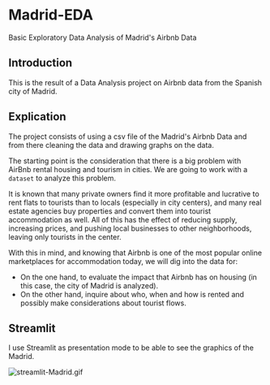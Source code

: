 # Madrid-EDA
Basic Exploratory Data Analysis of Madrid's Airbnb Data

## Introduction
This is the result of a Data Analysis project on Airbnb data from the Spanish city of Madrid.

## Explication
The project consists of using a csv file of the Madrid's Airbnb Data and from there cleaning the data and drawing graphs on the data.

The starting point is the consideration that there is a big problem with AirBnb rental housing and tourism in cities. We are going to work with a `dataset` to analyze this problem.

It is known that many private owners find it more profitable and lucrative to rent flats to tourists than to locals (especially in city centers), and many real estate agencies buy properties and convert them into tourist accommodation as well. All of this has the effect of reducing supply, increasing prices, and pushing local businesses to other neighborhoods, leaving only tourists in the center.

With this in mind, and knowing that Airbnb is one of the most popular online marketplaces for accommodation today, we will dig into the data for:

- On the one hand, to evaluate the impact that Airbnb has on housing (in this case, the city of Madrid is analyzed).
- On the other hand, inquire about who, when and how is rented and possibly make considerations about tourist flows.

## Streamlit
I use Streamlit as presentation mode to be able to see the graphics of the Madrid.

![streamlit-Madrid.gif](https://github.com/ntr94/Madrid-EDA/blob/main/streamlit-Madrid.gif)
